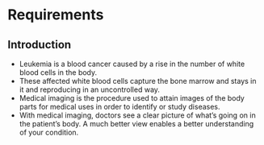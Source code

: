 # Requirements

## Introduction

* Leukemia is a blood cancer caused by a rise in the number of white blood cells in the body.
* These affected white blood cells capture the bone marrow and stays in it and reproducing in an uncontrolled way.
* Medical imaging is the procedure used to attain images of the body parts for medical uses in order to identify or study diseases. 
* With medical imaging, doctors see a clear picture of what’s going on in the patient’s body. A much better view enables a better understanding of your condition.





